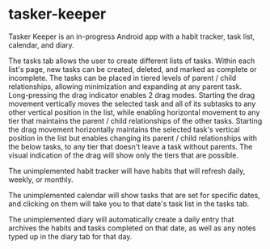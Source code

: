 # tasker-keeper
Tasker Keeper is an in-progress Android app with a habit tracker, task list, calendar, and diary.

The tasks tab allows the user to create different lists of tasks. Within each list's page, new tasks can be created, deleted, and marked as complete or incomplete. The tasks can be placed in tiered levels of parent / child relationships, allowing minimization and expanding at any parent task. Long-pressing the drag indicator enables 2 drag modes. Starting the drag movement vertically moves the selected task and all of its subtasks to any other vertical position in the list, while enabling horizontal movement to any tier that maintains the parent / child relationships of the other tasks. Starting the drag movement horizontally maintains the selected task's vertical position in the list but enables changing its parent / child relationships with the below tasks, to any tier that doesn't leave a task without parents. The visual indication of the drag will show only the tiers that are possible.

The unimplemented habit tracker will have habits that will refresh daily, weekly, or monthly.

The unimplemented calendar will show tasks that are set for specific dates, and clicking on them will take you to that date's task list in the tasks tab.

The unimplemented diary will automatically create a daily entry that archives the habits and tasks completed on that date, as well as any notes typed up in the diary tab for that day.
